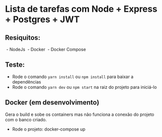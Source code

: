# Lista de tarefas com Node + Express + Postgres + JWT

## Resiquitos:
 - NodeJs
 - Docker
 - Docker Compose

## Teste:
- Rode o comando `yarn install` ou `npm install` para baixar a dependências
- Rode o comando `yarn dev` ou `npm start` na raiz do projeto para iniciá-lo

## Docker (em desenvolvimento)
Gera o build e sobe os containers mas não funciona a conexão do projeto com o banco criado.
- Rode o projeto: docker-compose up
